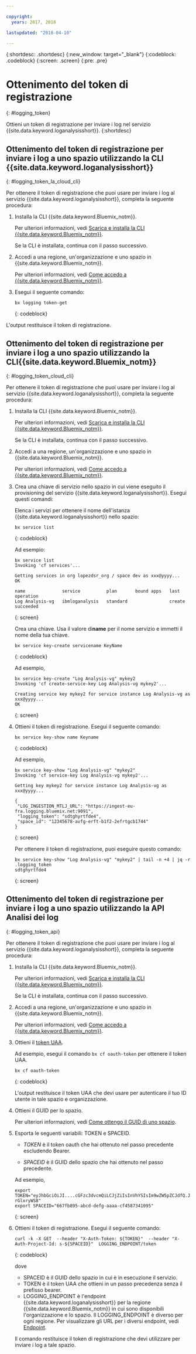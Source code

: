 ```yaml
---

copyright:
  years: 2017, 2018

lastupdated: "2018-04-10"

---
```


{:shortdesc: .shortdesc}
{:new_window: target="_blank"}
{:codeblock: .codeblock}
{:screen: .screen}
{:pre: .pre}


# Ottenimento del token di registrazione
{: #logging_token}

Ottieni un token di registrazione per inviare i log nel servizio {{site.data.keyword.loganalysisshort}}. 
{:shortdesc}


## Ottenimento del token di registrazione per inviare i log a uno spazio utilizzando la CLI {{site.data.keyword.loganalysisshort}} 
{: #logging_token_la_cloud_cli}

Per ottenere il token di registrazione che puoi usare per inviare i log al servizio {{site.data.keyword.loganalysisshort}}, completa la seguente procedura:

1. Installa la CLI {{site.data.keyword.Bluemix_notm}}.

   Per ulteriori informazioni, vedi [Scarica e installa la CLI {{site.data.keyword.Bluemix_notm}}](/docs/cli/reference/bluemix_cli/download_cli.html#download_install).
   
   Se la CLI è installata, continua con il passo successivo.
    
2. Accedi a una regione, un'organizzazione e uno spazio in {{site.data.keyword.Bluemix_notm}}. 

    Per ulteriori informazioni, vedi [Come accedo a {{site.data.keyword.Bluemix_notm}}](/docs/services/CloudLogAnalysis/qa/cli_qa.html#login).
	
3. Esegui il seguente comando:

    ```
	bx logging token-get
	```
	{: codeblock}

L'output restituisce il token di registrazione.


## Ottenimento del token di registrazione per inviare i log a uno spazio utilizzando la CLI{{site.data.keyword.Bluemix_notm}}
{: #logging_token_cloud_cli}

Per ottenere il token di registrazione che puoi usare per inviare i log al servizio {{site.data.keyword.loganalysisshort}}, completa la seguente procedura:

1. Installa la CLI {{site.data.keyword.Bluemix_notm}}.

   Per ulteriori informazioni, vedi [Scarica e installa la CLI {{site.data.keyword.Bluemix_notm}}](/docs/cli/reference/bluemix_cli/download_cli.html#download_install).
   
   Se la CLI è installata, continua con il passo successivo.
    
2. Accedi a una regione, un'organizzazione e uno spazio in {{site.data.keyword.Bluemix_notm}}. 

    Per ulteriori informazioni, vedi [Come accedo a {{site.data.keyword.Bluemix_notm}}](/docs/services/CloudLogAnalysis/qa/cli_qa.html#login).
	
3. Crea una chiave di servizio nello spazio in cui viene eseguito il provisioning del servizio {{site.data.keyword.loganalysisshort}}. Esegui questi comandi:

    Elenca i servizi per ottenere il nome dell'istanza {{site.data.keyword.loganalysisshort}} nello spazio:
	
    ```
	bx service list
	```
	{: codeblock}
	
	Ad esempio:
	
	```
	bx service list
    Invoking 'cf services'...

    Getting services in org lopezdsr_org / space dev as xxx@yyyy...
    OK

    name              service          plan       bound apps   last operation
    Log Analysis-vg   ibmloganalysis   standard                create succeeded
    ```
	{: screen}
	
	Crea una chiave. Usa il valore di**name** per il nome servizio e immetti il nome della tua chiave.
	
	```
	bx service key-create servicename KeyName 
	```
	{: codeblock}
	
	Ad esempio,
	
	```
	bx service key-create "Log Analysis-vg" mykey2
    Invoking 'cf create-service-key Log Analysis-vg mykey2'...

    Creating service key mykey2 for service instance Log Analysis-vg as xxx@yyyy...
    OK
    ```
	{: screen}
	
4. Ottieni il token di registrazione. Esegui il seguente comando:
	
	```
	bx service key-show name Keyname
	```
	{: codeblock}
	
	Ad esempio, 
	
	```
	bx service key-show "Log Analysis-vg" "mykey2" 
    Invoking 'cf service-key Log Analysis-vg mykey2'...

    Getting key mykey2 for service instance Log Analysis-vg as xxx@yyyy...

    {
     "LOG_INGESTION_MTLJ_URL": "https://ingest-eu-fra.logging.bluemix.net:9091",
     "logging_token": "sdtghyrtfde4",
     "space_id": "12345678-avfg-erft-b1f2-2efrtgcb1744"
    }
    ```
	{: screen}
	
	Per ottenere il token di registrazione, puoi eseguire questo comando:
	
	```
	bx service key-show "Log Analysis-vg" "mykey2" | tail -n +4 | jq -r .logging_token
    sdtghyrtfde4
	```
	{: screen}


	
## Ottenimento del token di registrazione per inviare i log a uno spazio utilizzando la API Analisi dei log
{: #logging_token_api}


Per ottenere il token di registrazione che puoi usare per inviare i log al servizio {{site.data.keyword.loganalysisshort}}, completa la seguente procedura:

1. Installa la CLI {{site.data.keyword.Bluemix_notm}}.

   Per ulteriori informazioni, vedi [Scarica e installa la CLI {{site.data.keyword.Bluemix_notm}}](/docs/cli/reference/bluemix_cli/download_cli.html#download_install).
   
   Se la CLI è installata, continua con il passo successivo.
    
2. Accedi a una regione, un'organizzazione e uno spazio in {{site.data.keyword.Bluemix_notm}}. 

    Per ulteriori informazioni, vedi [Come accedo a {{site.data.keyword.Bluemix_notm}}](/docs/services/CloudLogAnalysis/qa/cli_qa.html#login).
	
3. Ottieni il [token UAA](/docs/services/CloudLogAnalysis/security/auth_uaa.html#uaa_cli).

    Ad esempio, esegui il comando `bx cf oauth-token` per ottenere il token UAA.

    ```
	bx cf oauth-token
	```
	{: codeblock}
	
	L'output restituisce il token UAA che devi usare per autenticare il tuo ID utente in tale spazio e organizzazione.

4. Ottieni il GUID per lo spazio.

   Per ulteriori informazioni, vedi [Come ottengo il GUID di uno spazio](/docs/services/CloudLogAnalysis/qa/cli_qa.html#space_guid).  
	
5. Esporta le seguenti variabili: TOKEN e SPACEID.

    * *TOKEN* è il token oauth che hai ottenuto nel passo precedente escludendo Bearer.
	
	* *SPACEID* è il GUID dello spazio che hai ottenuto nel passo precedente. 
		
	Ad esempio,
	
	```
	export TOKEN="eyJhbGciOiJI....cGFzc3dvcmQiLCJjZiIsInVhYSIsIm9wZW5pZCJdfQ.JaoaVudG4jqjeXz6q3JQL_SJJfoIFvY8m-rGlxryWS8"
	export SPACEID="667fb895-abcd-defg-aaaa-cf4587341095"
	```
	{: screen}
	
6. Ottieni il token di registrazione. Esegui il seguente comando:
 
    ```
	curl -k -X GET  --header "X-Auth-Token: ${TOKEN}"  --header "X-Auth-Project-Id: s-${SPACEID}"  LOGGING_ENDPOINT/token
    ```
    {: codeblock}	
	
	dove
	* SPACEID è il GUID dello spazio in cui è in esecuzione il servizio.
	* TOKEN è il token UAA che ottieni in un passo precedenza senza il prefisso bearer.
	* LOGGING_ENDPOINT è l'endpoint {{site.data.keyword.loganalysisshort}} per la regione {{site.data.keyword.Bluemix_notm}} in cui sono disponibili l'organizzazione e lo spazio. Il LOGGING_ENDPOINT è diverso per ogni regione. Per visualizzare gli URL per i diversi endpoint, vedi [Endpoint](/docs/services/CloudLogAnalysis/manage_logs.html#endpoints).
	
    Il comando restituisce il token di registrazione che devi utilizzare per inviare i log a tale spazio.
	
